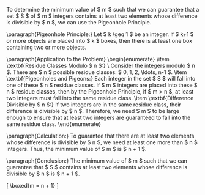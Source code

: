 To determine the minimum value of $ m $ such that we can guarantee that a set $ S $ of $ m $ integers contains at least two elements whose difference is divisible by $ n $, we can use the Pigeonhole Principle.

\paragraph{Pigeonhole Principle:} Let $ k \geq 1 $ be an integer. If $ k+1 $ or more objects are placed into $ k $ boxes, then there is at least one box containing two or more objects.

\paragraph{Application to the Problem}
\begin{enumerate}
\item \textbf{Residue Classes Modulo $ n $:} \\
Consider the integers modulo $ n $. There are $ n $ possible residue classes: $ 0, 1, 2, \ldots, n-1 $.
\item \textbf{Pigeonholes and Pigeons:}
Each integer in the set $ S $ will fall into one of these $ n $ residue classes. If $ m $ integers are placed into these $ n $ residue classes, then by the Pigeonhole Principle, if $ m > n $, at least two integers must fall into the same residue class.
\item \textbf{Difference Divisible by $ n $:}
If two integers are in the same residue class, their difference is divisible by $ n $. Therefore, we need $ m $ to be large enough to ensure that at least two integers are guaranteed to fall into the same residue class.
\end{enumerate}

\paragraph{Calculation:}
To guarantee that there are at least two elements whose difference is divisible by $ n $, we need at least one more than $ n $ integers. Thus, the minimum value of $ m $ is $ n + 1 $.

\paragraph{Conclusion:}
The minimum value of $ m $ such that we can guarantee that $ S $ contains at least two elements whose difference is divisible by $ n $ is $ n + 1 $.

\[
\boxed{m = n + 1}
\]
